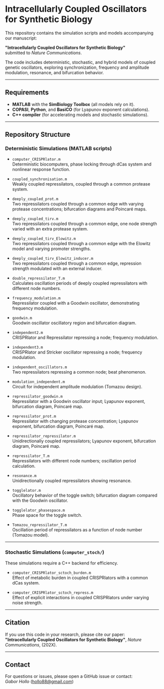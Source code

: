 # Intracellularly Coupled Oscillators for Synthetic Biology

This repository contains the simulation scripts and models accompanying our manuscript:

**"Intracellularly Coupled Oscillators for Synthetic Biology"**  
submitted to *Nature Communications*.

The code includes deterministic, stochastic, and hybrid models of coupled genetic oscillators, exploring synchronization, frequency and amplitude modulation, resonance, and bifurcation behavior.

---

## Requirements

- **MATLAB** with the **SimBiology Toolbox** (all models rely on it).
- **COPASI**, **Python**, and **BasiCO** (for Lyapunov exponent calculations).
- **C++ compiler** (for accelerating models and stochastic simulations).

---

## Repository Structure

### Deterministic Simulations (MATLAB scripts)

- `computer_CRISPRlator.m`  
  Deterministic biocomputers, phase locking through dCas system and nonlinear response function.

- `coupled_synchronisation.m`  
  Weakly coupled repressilators, coupled through a common protease system.

- `deeply_coupled_prot.m`  
  Two repressilators coupled through a common edge with varying protease concentrations; bifurcation diagrams and Poincaré maps.

- `deeply_coupled_tirv.m`  
  Two repressilators coupled through a common edge, one node strength varied with an extra protease system.

- `deeply_coupled_tirv_Elowitz.m`  
  Two repressilators coupled through a common edge with the Elowitz model and varying promoter strengths.

- `deeply_coupled_tirv_Elowitz_inducer.m`  
  Two repressilators coupled through a common edge, repression strength modulated with an external inducer.

- `double_repressilator_T.m`  
  Calculates oscillation periods of deeply coupled repressilators with different node numbers.

- `frequency_modulation.m`  
  Repressilator coupled with a Goodwin oscillator, demonstrating frequency modulation.

- `goodwin.m`  
  Goodwin oscillator oscillatory region and bifurcation diagram.

- `independent2.m`  
  CRISPRlator and Repressilator repressing a node; frequency modulation.

- `independent3.m`  
  CRISPRlator and Stricker oscillator repressing a node; frequency modulation.

- `independent_oscillators.m`  
  Two repressilators repressing a common node; beat phenomenon.

- `modulation_independent.m`  
  Circuit for independent amplitude modulation (Tomazou design).

- `repressilator_goodwin.m`  
  Repressilator with a Goodwin oscillator input; Lyapunov exponent, bifurcation diagram, Poincaré map.

- `repressilator_prot.m`  
  Repressilator with changing protease concentration; Lyapunov exponent, bifurcation diagram, Poincaré map.

- `repressilator_repressilator.m`  
  Unidirectionally coupled repressilators; Lyapunov exponent, bifurcation diagram, Poincaré map.

- `repressilator_T.m`  
  Repressilators with different node numbers; oscillation period calculation.

- `resonance.m`  
  Unidirectionally coupled repressilators showing resonance.

- `togglelator.m`  
  Oscillatory behavior of the toggle switch; bifurcation diagram compared with the Goodwin oscillator.

- `togglelator_phasespace.m`  
  Phase space for the toggle switch.

- `Tomazou_repressilator_T.m`  
  Oscillation period of repressilators as a function of node number (Tomazou model).

---

### Stochastic Simulations (`computer_stoch/`)

These simulations require a C++ backend for efficiency.

- `computer_CRISPRlator_sctoch_burden.m`  
  Effect of metabolic burden in coupled CRISPRlators with a common dCas system.

- `computer_CRISPRlator_sctoch_repress.m`  
  Effect of explicit interactions in coupled CRISPRlators under varying noise strength.

---

## Citation

If you use this code in your research, please cite our paper:  
**"Intracellularly Coupled Oscillators for Synthetic Biology"**, *Nature Communications*, (202X).

---

## Contact

For questions or issues, please open a GitHub issue or contact:  
*Gabor Hollo* (hollo88@gmail.com)
